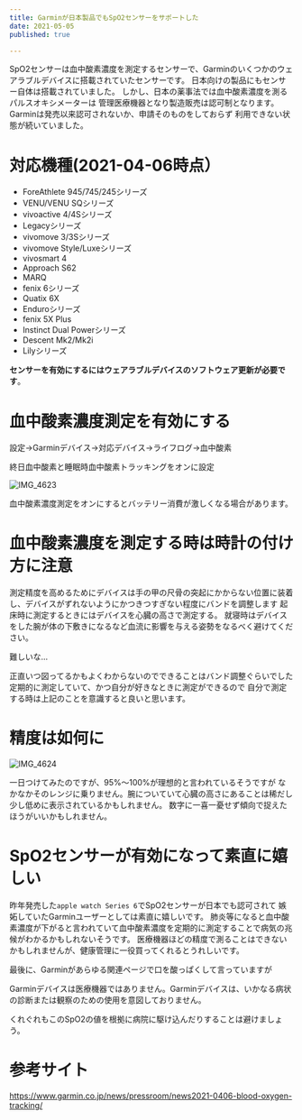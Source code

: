 ```yaml
---
title: Garminが日本製品でもSpO2センサーをサポートした
date: 2021-05-05
published: true

---
```


SpO2センサーは血中酸素濃度を測定するセンサーで、Garminのいくつかのウェアラブルデバイスに搭載されていたセンサーです。
日本向けの製品にもセンサー自体は搭載されていました。
しかし、日本の薬事法では血中酸素濃度を測るパルスオキシメーターは
管理医療機器となり製造販売は認可制となります。
Garminは発売以来認可されないか、申請そのものをしておらず
利用できない状態が続いていました。



# 対応機種(2021-04-06時点）

- ForeAthlete 945/745/245シリーズ
- VENU/VENU SQシリーズ
- vivoactive 4/4Sシリーズ
- Legacyシリーズ
- vivomove 3/3Sシリーズ
- vivomove Style/Luxeシリーズ
- vivosmart 4
- Approach S62
- MARQ
- fenix 6シリーズ
- Quatix 6X
- Enduroシリーズ
- fenix 5X Plus
- Instinct Dual Powerシリーズ
- Descent Mk2/Mk2i
- Lilyシリーズ

**センサーを有効にするにはウェアラブルデバイスのソフトウェア更新が必要です**。


# 血中酸素濃度測定を有効にする

設定->Garminデバイス->対応デバイス->ライフログ->血中酸素

終日血中酸素と睡眠時血中酸素トラッキングをオンに設定

![IMG_4623](../image/p14/IMG_4623.PNG)

血中酸素濃度測定をオンにするとバッテリー消費が激しくなる場合があります。

# 血中酸素濃度を測定する時は時計の付け方に注意

測定精度を高めるためにデバイスは手の甲の尺骨の突起にかからない位置に装着し、デバイスがずれないようにかつきつすぎない程度にバンドを調整します
起床時に測定するときにはデバイスを心臓の高さで測定する。
就寝時はデバイスをした腕が体の下敷きになるなど血流に影響を与える姿勢をなるべく避けてください。

難しいな...

正直いつ図ってるかもよくわからないのでできることはバンド調整ぐらいでした
定期的に測定していて、かつ自分が好きなときに測定ができるので
自分で測定する時は上記のことを意識すると良いと思います。

# 精度は如何に

![IMG_4624](../image/p14/IMG_4624.PNG)

一日つけてみたのですが、95%〜100%が理想的と言われているそうですが
なかなかそのレンジに乗りません。腕についていて心臓の高さにあることは稀だし少し低めに表示されているかもしれません。
数字に一喜一憂せず傾向で捉えたほうがいいかもしれません。

# SpO2センサーが有効になって素直に嬉しい

昨年発売した`apple watch Series 6`でSpO2センサーが日本でも認可されて
嫉妬していたGarminユーザーとしては素直に嬉しいです。
肺炎等になると血中酸素濃度が下がると言われていて血中酸素濃度を定期的に測定することで病気の兆候がわかるかもしれないそうです。
医療機器ほどの精度で測ることはできないかもしれませんが、健康管理に一役買ってくれるとうれしいです。

最後に、Garminがあらゆる関連ページで口を酸っぱくして言っていますが

Garminデバイスは医療機器ではありません。Garminデバイスは、いかなる病状の診断または観察のための使用を意図しておりません。

くれぐれもこのSpO2の値を根拠に病院に駆け込んだりすることは避けましょう。

# 参考サイト

https://www.garmin.co.jp/news/pressroom/news2021-0406-blood-oxygen-tracking/